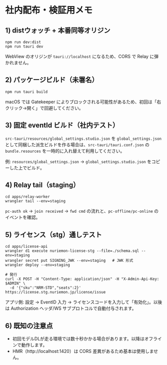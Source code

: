 # 社内配布・検証用メモ

## 1) distウォッチ + 本番同等オリジン

```
npm run dev:dist
npm run tauri dev
```

WebView のオリジンが `tauri://localhost` になるため、CORS で Relay に弾かれません。

## 2) パッケージビルド（未署名）

```
npm run tauri build
```

macOS では Gatekeeper によりブロックされる可能性があるため、初回は「右クリック→開く」で回避してください。

## 3) 固定 eventId ビルド（社内テスト）

`src-tauri/resources/global_settings.studio.json` を `global_settings.json` として同梱した派生ビルドを作る場合は、`src-tauri/tauri.conf.json` の `bundle.resources` を一時的に入れ替えて利用してください。

例: `resources/global_settings.json` → `global_settings.studio.json` をコピーした上でビルド。

## 4) Relay tail（staging）

```
cd apps/relay-worker
wrangler tail --env=staging
```

`pc-auth ok` → `join received` → `fwd cmd` の流れと、`pc-offline/pc-online` のイベントを確認。

## 5) ライセンス（stg）通しテスト

```
cd apps/license-api
wrangler d1 execute nuriemon-license-stg --file=./schema.sql --env=staging
wrangler secret put SIGNING_JWK --env=staging   # JWK 形式
wrangler deploy --env=staging

# 発行
curl -X POST -H "Content-Type: application/json" -H "X-Admin-Api-Key: $ADMIN" \
  -d '{"sku":"NRM-STD","seats":2}' https://license.stg.nuriemon.jp/license/issue
```

アプリ側: 設定 → EventID 入力 → ライセンスコードを入力して「有効化」。以後は Authorization ヘッダ/WS サブプロトコルで自動付与されます。

## 6) 既知の注意点

- 初回モデルDLが走る環境では数十秒かかる場合があります。以降はオフラインで動作します。
- HMR（http://localhost:1420）は CORS 差異があるため基本は使用しません。
